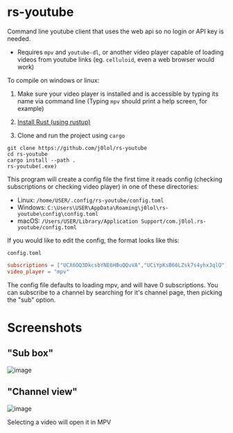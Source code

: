# rs-youtube

Command line youtube client that uses the web api so no login or API key is needed.

- Requires `mpv` and `youtube-dl`, or another video player capable of loading videos from youtube links (eg. `celluloid`, even a web browser would work) 

To compile on windows or linux:

1. Make sure your video player is installed and is accessible by typing its name via command line (Typing `mpv` should print a help screen, for example)

2. [Install Rust (using rustup)](https://www.rust-lang.org/tools/install)

3. Clone and run the project using `cargo`
```
git clone https://github.com/j0lol/rs-youtube
cd rs-youtube
cargo install --path .
rs-youtube(.exe)
```

This program will create a config file the first time it reads config (checking subscriptions or checking video player) in one of these directories:
- Linux:   `/home/USER/.config/rs-youtube/config.toml`
- Windows: `C:\Users\USER\AppData\Roaming\j0lol\rs-youtube\config\config.toml`
- macOS:   `/Users/USER/Library/Application Support/com.j0lol.rs-youtube/config.toml`

If you would like to edit the config, the format looks like this:

`config.toml`
```toml
subscriptions = ["UCX6OQ3DkcsbYNE6H8uQQuVA","UCiYpKsB66LZsk7s4yhxJqlQ"]
video_player = "mpv"
```
The config file defaults to loading mpv, and will have 0 subscriptions. You can subscribe to a channel by searching for it's channel page, then picking the "sub" option.

# Screenshots
## "Sub box"
![image](https://user-images.githubusercontent.com/24716467/115159857-2403e500-a08d-11eb-8393-97d16ff7c31f.png)

## "Channel view"
![image](https://user-images.githubusercontent.com/24716467/115159867-37af4b80-a08d-11eb-9c70-7fd22609a26b.png)

Selecting a video will open it in MPV
